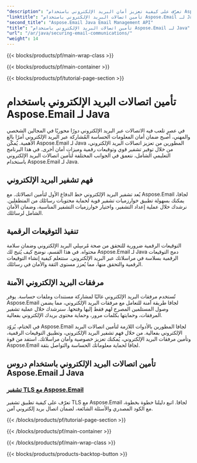 ```yaml
---
"description": "تعرّف على كيفية تعزيز أمان البريد الإلكتروني باستخدام Aspose.Email لـ Java. تتناول دروسنا التعليمية التشفير والتوقيعات الرقمية وغيرها لضمان أمان رسائل البريد الإلكتروني."
"linktitle": "تأمين اتصالات البريد الإلكتروني باستخدام Aspose.Email لـ Java"
"second_title": "Aspose.Email Java Email Management API"
"title": "تأمين اتصالات البريد الإلكتروني باستخدام Aspose.Email لـ Java"
"url": "/ar/java/securing-email-communications/"
"weight": 14
---
```


{{< blocks/products/pf/main-wrap-class >}}

{{< blocks/products/pf/main-container >}}

{{< blocks/products/pf/tutorial-page-section >}}

# تأمين اتصالات البريد الإلكتروني باستخدام Aspose.Email لـ Java


في عصرٍ تلعب فيه الاتصالات عبر البريد الإلكتروني دورًا محوريًا في المجالين الشخصي والمهني، أصبح ضمان أمان المعلومات الحساسة المُشاركة عبر البريد الإلكتروني أمرًا بالغ الأهمية. يُمكّن Aspose.Email لـ Java المطورين من تعزيز اتصالات البريد الإلكتروني، من خلال توفير تشفير قوي وتوقيعات رقمية وميزات أمان أخرى. في هذا البرنامج التعليمي الشامل، نتعمق في الجوانب المختلفة لتأمين اتصالات البريد الإلكتروني باستخدام Aspose.Email لـ Java.

## فهم تشفير البريد الإلكتروني
يُعد تشفير البريد الإلكتروني خط الدفاع الأول لتأمين اتصالاتك. مع Aspose.Email لجافا، يمكنك بسهولة تطبيق خوارزميات تشفير قوية لحماية محتويات رسائلك من المتطفلين. نرشدك خلال عملية إعداد التشفير، واختيار خوارزميات التشفير المناسبة، وضمان الأمان الشامل لرسائلك.

## تنفيذ التوقيعات الرقمية
التوقيعات الرقمية ضرورية للتحقق من صحة مُرسِلي البريد الإلكتروني وضمان سلامة محتواه. في هذا القسم، نوضح كيف يُتيح لك Aspose.Email لـ Java دمج التوقيعات الرقمية بسلاسة في مراسلاتك عبر البريد الإلكتروني. ستتعلم كيفية إنشاء التوقيعات الرقمية والتحقق منها، مما يُعزز مستوى الثقة والأمان في رسائلك.

## مرفقات البريد الإلكتروني الآمنة
تُستخدم مرفقات البريد الإلكتروني غالبًا لمشاركة مستندات وملفات حساسة. يوفر Aspose.Email لجافا طريقة آمنة للتعامل مع مرفقات البريد الإلكتروني، مما يضمن وصول المستلمين المصرح لهم فقط إليها وفتحها. سنرشدك خلال عملية تشفير المرفقات، وحمايتها بكلمات مرور، وحماية محتوى بريدك الإلكتروني بفعالية.

في الختام، يُزوّد Aspose.Email لجافا المطورين بالأدوات اللازمة لتأمين اتصالات البريد الإلكتروني بفعالية. من خلال فهم تشفير البريد الإلكتروني، وتطبيق التوقيعات الرقمية، وتأمين مرفقات البريد الإلكتروني، يُمكنك تعزيز خصوصية وأمان مراسلاتك. استفد من قوة Aspose.Email لجافا لحماية معلوماتك الحساسة والتواصل بثقة.

## تأمين اتصالات البريد الإلكتروني باستخدام دروس Aspose.Email لـ Java
### [تشفير TLS مع Aspose.Email](./tls-encryption/)
تعرّف على كيفية تطبيق تشفير TLS مع Aspose.Email لجافا. اتبع دليلنا خطوة بخطوة، مع الكود المصدري والأسئلة الشائعة، لضمان اتصال بريد إلكتروني آمن.

{{< /blocks/products/pf/tutorial-page-section >}}

{{< /blocks/products/pf/main-container >}}

{{< /blocks/products/pf/main-wrap-class >}}

{{< blocks/products/products-backtop-button >}}